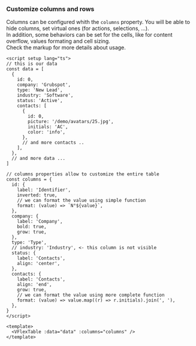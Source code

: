 ### Customize columns and rows

Columns can be configured whith the `columns` property.
You will be able to hide columns, set virtual ones
(for actions, selections, ...).  
In addition, some behaviors can be set for the cells, like for content overflow,
values formating and cell sizing.  
Check the markup for more details about usage.

<!--code-->

```vue
<script setup lang="ts">
// this is our data
const data = [
  {
    id: 0,
    company: 'Grubspot',
    type: 'New Lead',
    industry: 'Software',
    status: 'Active',
    contacts: [
      {
        id: 0,
        picture: '/demo/avatars/25.jpg',
        initials: 'AC',
        color: 'info',
      },
      // and more contacts ..
    ],
  },
  // and more data ...
]

// columns properties allow to customize the entire table
const columns = {
  id: {
    label: 'Identifier',
    inverted: true,
    // we can format the value using simple function
    format: (value) => `N°${value}`,
  },
  company: {
    label: 'Company',
    bold: true,
    grow: true,
  },
  type: 'Type',
  // industry: 'Industry', <- this column is not visible
  status: {
    label: 'Contacts',
    align: 'center',
  },
  contacts: {
    label: 'Contacts',
    align: 'end',
    grow: true,
    // we can format the value using more complete function
    format: (value) => value.map((r) => r.initials).join(', '),
  },
}
</script>

<template>
  <VFlexTable :data="data" :columns="columns" />
</template>
```

<!--/code-->
